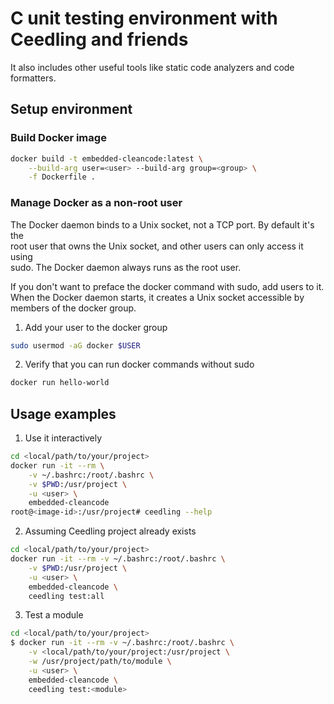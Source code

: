 # C unit testing environment with Ceedling and friends

It also includes other useful tools like static code analyzers and code formatters.

## Setup environment

### Build Docker image

```sh
docker build -t embedded-cleancode:latest \
    --build-arg user=<user> --build-arg group=<group> \
    -f Dockerfile .
```

### Manage Docker as a non-root user

The Docker daemon binds to a Unix socket, not a TCP port. By default it's the  
root user that owns the Unix socket, and other users can only access it using  
sudo. The Docker daemon always runs as the root user.

If you don't want to preface the docker command with sudo, add users to it.
When the Docker daemon starts, it creates a Unix socket accessible by members
of the docker group.

1. Add your user to the docker group

```bash
sudo usermod -aG docker $USER
```

2. Verify that you can run docker commands without sudo

```bash
docker run hello-world
```

## Usage examples

1. Use it interactively

```bash
cd <local/path/to/your/project>
docker run -it --rm \
    -v ~/.bashrc:/root/.bashrc \
    -v $PWD:/usr/project \
    -u <user> \
    embedded-cleancode
root@<image-id>:/usr/project# ceedling --help
```

2. Assuming Ceedling project already exists

```bash
cd <local/path/to/your/project>
docker run -it --rm -v ~/.bashrc:/root/.bashrc \
    -v $PWD:/usr/project \
    -u <user> \
    embedded-cleancode \
    ceedling test:all
```

3. Test a module

```bash
cd <local/path/to/your/project>
$ docker run -it --rm -v ~/.bashrc:/root/.bashrc \
    -v <local/path/to/your/project:/usr/project \
    -w /usr/project/path/to/module \
    -u <user> \
    embedded-cleancode \
    ceedling test:<module>
```
